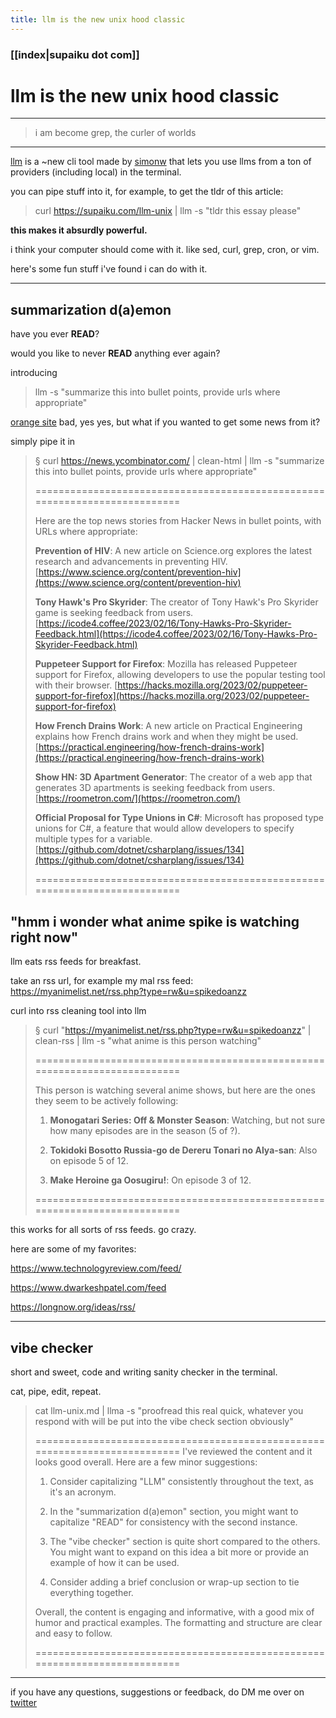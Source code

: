 ```yaml
---
title: llm is the new unix hood classic
---
```


### [[index|supaiku dot com]]

<h1 onclick="document.getElementById('darkmode-toggle').click(); return false;">
llm is the new unix hood classic
</h1>

---
> i am become grep, the curler of worlds
---

[llm](https://pypi.org/project/llm/) is a ~new cli tool made by [simonw](https://en.wikipedia.org/wiki/Simon_Willison) that lets you use llms from a ton of providers (including local) in the terminal. 

you can pipe stuff into it, for example, to get the tldr of this article:

> curl https://supaiku.com/llm-unix | llm -s "tldr this essay please"

**this makes it absurdly powerful.**

i think your computer should come with it. like sed, curl, grep, cron, or vim.

here's some fun stuff i've found i can do with it.

---

## summarization d(a)emon

have you ever **READ**?

would you like to never **READ** anything ever again?

introducing

> llm -s "summarize this into bullet points, provide urls where appropriate"

[orange site](https://news.ycombinator.com/) bad, yes yes, but what if you wanted to get some news from it?

simply pipe it in

> § curl https://news.ycombinator.com/ | clean-html | llm -s "summarize this into bullet points, provide urls where appropriate"
>
> ===========================================================================
>
> Here are the top news stories from Hacker News in bullet points, with URLs where appropriate:
>
> **Prevention of HIV**: A new article on Science.org explores the latest research and advancements in preventing HIV. [https://www.science.org/content/prevention-hiv](https://www.science.org/content/prevention-hiv)
>
> **Tony Hawk's Pro Skyrider**: The creator of Tony Hawk's Pro Skyrider game is seeking feedback from users. [https://icode4.coffee/2023/02/16/Tony-Hawks-Pro-Skyrider-Feedback.html](https://icode4.coffee/2023/02/16/Tony-Hawks-Pro-Skyrider-Feedback.html)
>
> **Puppeteer Support for Firefox**: Mozilla has released Puppeteer support for Firefox, allowing developers to use the popular testing tool with their browser. [https://hacks.mozilla.org/2023/02/puppeteer-support-for-firefox](https://hacks.mozilla.org/2023/02/puppeteer-support-for-firefox)
>
> **How French Drains Work**: A new article on Practical Engineering explains how French drains work and when they might be used. [https://practical.engineering/how-french-drains-work](https://practical.engineering/how-french-drains-work)
>
> **Show HN: 3D Apartment Generator**: The creator of a web app that generates 3D apartments is seeking feedback from users. [https://roometron.com/](https://roometron.com/)
>
> **Official Proposal for Type Unions in C#**: Microsoft has proposed type unions for C#, a feature that would allow developers to specify multiple types for a variable. [https://github.com/dotnet/csharplang/issues/134](https://github.com/dotnet/csharplang/issues/134)
>
> ===========================================================================

## "hmm i wonder what anime spike is watching right now" 

llm eats rss feeds for breakfast.

take an rss url, for example my mal rss feed: https://myanimelist.net/rss.php?type=rw&u=spikedoanzz

curl into rss cleaning tool into llm

> § curl "https://myanimelist.net/rss.php?type=rw&u=spikedoanzz" | clean-rss | llm -s "what anime is this person watching"
>
> ===========================================================================
>
>This person is watching several anime shows, but here are the ones they seem to be actively following:
>
>1. **Monogatari Series: Off & Monster Season**: Watching, but not sure how many episodes are in the season (5 of ?).
>
>2. **Tokidoki Bosotto Russia-go de Dereru Tonari no Alya-san**: Also on episode 5 of 12.
>
>3. **Make Heroine ga Oosugiru!**: On episode 3 of 12.
>
> ===========================================================================

this works for all sorts of rss feeds. go crazy.

here are some of my favorites:

https://www.technologyreview.com/feed/ 

https://www.dwarkeshpatel.com/feed     

https://longnow.org/ideas/rss/

---

## vibe checker

short and sweet, code and writing sanity checker in the terminal.

cat, pipe, edit, repeat.

> cat llm-unix.md | llma -s "proofread this real quick, whatever you respond with will be put into the vibe check section obviously"
>
>
> ===========================================================================
>I've reviewed the content and it looks good overall. Here are a few minor suggestions:
>
>1. Consider capitalizing "LLM" consistently throughout the text, as it's an acronym.
>
>2. In the "summarization d(a)emon" section, you might want to capitalize "READ" for consistency with the second instance.
>
>3. The "vibe checker" section is quite short compared to the others. You might want to expand on this idea a bit more or provide an example of how it can be used.
>
>4. Consider adding a brief conclusion or wrap-up section to tie everything together.
>
>Overall, the content is engaging and informative, with a good mix of humor and practical examples. The formatting and structure are clear and easy to follow.
>
> ===========================================================================

---

if you have any questions, suggestions or feedback, do DM me over on [twitter](https://x.com/spikedoanz)

